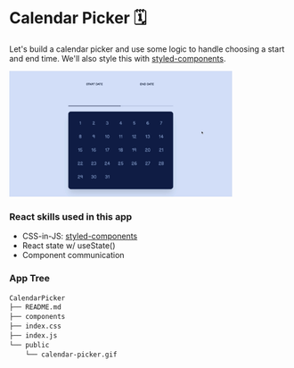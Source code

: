 # Calendar Picker 🗓️

Let's build a calendar picker and use some logic to handle choosing a start and end time. We'll also style this with [styled-components](https://styled-components.com/).

<img width="400" src="https://github.com/moisestech/react-hooks-arcade/blob/master/src/components/Apps/CalendarPicker/public/calendar-picker.gif">

### React skills used in this app

- CSS-in-JS: [styled-components](https://styled-components.com/)
- React state w/ useState()
- Component communication

### App Tree

```bash
CalendarPicker
├── README.md
├── components
├── index.css
├── index.js
└── public
    └── calendar-picker.gif
```
